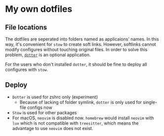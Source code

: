 # My own dotfiles

## File locations

The dotfiles are seperated into folders named as applicaions' names. In this
way, it's convenient for `stow` to create soft links. However, softlinks cannot
modify configures without touching original files. In order to solve this
problem, [`dotter`](https://github.com/SuperCuber/dotter) is an optional
application.

For the users who don't installed `dotter`, it should be fine to deploy all
configures with `stow`.

## Deploy

- `Dotter` is used for zshrc only (experiment)
  - Because of lacking of folder symlink, `dotter` is only used for single-file
    configs now
- `Stow` is used for other packages
- For macOS, `neovim` is disabled now. `homebrew` would install `neovim` with
  `luv` which is not compatible with `treesitter`, which means the advantage to
  use `neovim` does not exist.
